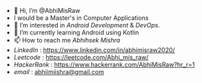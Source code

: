 - 👋 Hi, I’m @AbhiMisRaw
-  I would be a Master's in Computer Applications
- 👀 I’m interested in _Android Development_ & _DevOps_.
- 🌱 I’m currently learning Android using Kotlin
- 📫 How to reach me _Abhihsek Mishra_ 
- _LinkedIn_ : https://www.linkedin.com/in/abhimisraw2020/
- _Leetcode_ : https://leetcode.com/Abhi_mis_raw/
- _HackerRank_ : https://www.hackerrank.com/AbhiMisRaw?hr_r=1
- _email_ : abhiimiishra@gmail.com
<!---
AbhiMisRaw/AbhiMisRaw is a ✨ special ✨ repository because its `README.md` (this file) appears on your GitHub profile.
You can click the Preview link to take a look at your changes.
--->
